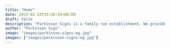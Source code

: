 ```yaml
---
title: "Home"
date: 2023-02-23T15:28:43+06:00
draft: false
description: "Parkinson Signs is a family run establishment. We provide design, manufacture, installation, and maintenance for all the nation's signage needs."
author: "Parkinson Sign"
image: "images/parkinson-signs-og.jpg"
images: ["images/parkinson-signs-og.jpg"]
---
```

